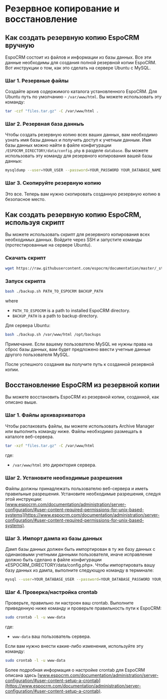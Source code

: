 # Резервное копирование и восстановление

## Как создать резервную копию EspoCRM вручную

EspoCRM состоит из файлов и информации из базы данных. Все эти данные необходимы для создания полной резервной копии EspoCRM. Вот инструкции о том, как это сделать на сервере Ubuntu с MySQL.

### Шаг 1. Резервные файлы

Создайте архив содержимого каталога установленного EspoCRM. Для Ubuntu путь по умолчанию - `/var/www/html`. Вы можете использовать эту команду:

```bash
tar -czf "files.tar.gz" -C /var/www/html .
```

### Шаг 2. Резервная база данныъ

Чтобы создать резервную копию всех ваших данных, вам необходимо узнать имя базы данных и получить доступ к учетным данным. Имя базы данных можно найти в файле конфигурации `/ESPOCRM_DIRECTORY/data/config.php` в разделе `database`. Вы можете использовать эту команду для резервного копирования вашей базы данных:

```bash
mysqldump --user=YOUR_USER --password=YOUR_PASSWORD YOUR_DATABASE_NAME > "db.sql"
```

### Шаг 3. Скопируйте резервную копию

Это все. Теперь вам нужно скопировать созданную резервную копию в безопасное место.

## Как создать резервную копию EspoCRM, используя скрипт

Вы можете использовать скрипт для резервного копирования всех необходимых данных. Войдите через SSH и запустите команды (протестированные на сервере Ubuntu).

### Скачать скрипт

```bash
wget https://raw.githubusercontent.com/espocrm/documentation/master/_static/scripts/backup.sh
```

### Запуск скрипта

```bash
bash ./backup.sh PATH_TO_ESPOCRM BACKUP_PATH
```
where
 * `PATH_TO_ESPOCRM` is a path to installed EspoCRM directory.
 * `BACKUP_PATH` is a path to backup directory.

Для сервера Ubuntu:

```bash
bash ./backup.sh /var/www/html /opt/backups
```

Примечание. Если вашему пользователю MySQL не нужны права на сброс базы данных, вам будет предложено ввести учетные данные другого пользователя MySQL.

После успешного создания вы получите путь к созданной резервной копии.

## Восстановление EspoCRM из резервной копии

Вы можете восстановить EspoCRM из резервной копии, созданной, как описано выше.

### Шаг 1. Файлы архивархиватора

Чтобы распаковать файлы, вы можете использовать Archive Manager или выполнить команду ниже. Файлы необходимо размещать в каталоге веб-сервера.

```bash
tar -xzf "files.tar.gz" -C /var/www/html
```
где:
 * `/var/www/html` это директория сервера.

### Шаг 2. Установите необходимые разрешения

Файлы должны принадлежать пользователю веб-сервера и иметь правильные разрешения. Установите необходимые разрешения, следуя этой инструкции: [www.espocrm.com/documentation/administration/server-configuration/#user-content-required-permissions-for-unix-based-systems](https://www.espocrm.com/documentation/administration/server-configuration/#user-content-required-permissions-for-unix-based-systems).

### Шаг 3. Импорт дампа из базы данных

Дамп базы данных должен быть импортирован в ту же базу данных с одинаковыми учетными данными пользователя, иначе исправление должно быть сделано в файле конфигурации «ESPOCRM_DIRECTORY/data/config.php». Чтобы импортировать вашу базу данных из дампа, выполните следующую команду в терминале:

```bash
mysql --user=YOUR_DATABASE_USER --password=YOUR_DATABASE_PASSWORD YOUR_DATABASE_NAME < db.sql
```

### Шаг 4. Проверка/настройка crontab

Проверьте, правильно ли настроен ваш crontab. Выполните приведенную ниже команду и проверьте правильность пути к EspoCRM:

```bash
sudo crontab -l -u www-data
```
где:
 * `www-data` ваш пользователь сервера.

Если вам нужно внести какие-либо изменения, используйте эту команду:

```bash
sudo crontab -l -u www-data
```

Более подробная информация о настройке crontab для EspoCRM описана здесь [www.espocrm.com/documentation/administration/server-configuration/#user-content-setup-a-crontab](https://www.espocrm.com/documentation/administration/server-configuration/#user-content-setup-a-crontab).
